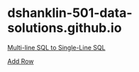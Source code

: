 # dshanklin-501-data-solutions.github.io

[Multi-line SQL to Single-Line SQL](https://dshanklin-501-data-solutions.github.io/SQL%20Tools/SQL2OneLine.html)

[Add Row](https://dshanklin-501-data-solutions.github.io/jQuery/addRow.html)
